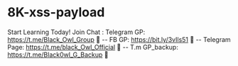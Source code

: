 # 8K-xss-payload
Start Learning Today!
Join Chat :  Telegram GP:   https://t.me/Black_Owl_Group 🦉
-- FB GP:         https://bit.ly/3vIls51  🦉
-- Telegram Page: https://t.me/black_Owl_Official 🦉
-- T.m GP_backup: https://t.me/Black0wl_G_Backup 🦉

